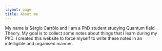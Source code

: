 ```yaml
---
layout: page
title: About me
---
```


My name is Sérgio Carrôlo and I am a PhD student studying Quantum field Theory. My goal is to collect some notes about things that I learn during my PhD. I created this website to force myself to write these notes in an intelligible and organised manner. 
